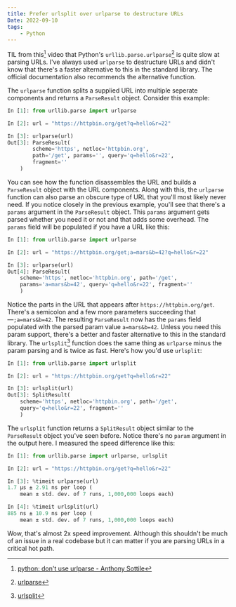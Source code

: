 ```yaml
---
title: Prefer urlsplit over urlparse to destructure URLs
Date: 2022-09-10
tags:
    - Python
---
```


TIL from this[^1] video that Python's `urllib.parse.urlparse`[^2] is quite slow at parsing
URLs. I've always used `urlparse` to destructure URLs and didn't know that there's a faster
alternative to this in the standard library. The official documentation also recommends the
alternative function.

The `urlparse` function splits a supplied URL into multiple seperate components and returns
a `ParseResult` object. Consider this example:

```python
In [1]: from urllib.parse import urlparse

In [2]: url = "https://httpbin.org/get?q=hello&r=22"

In [3]: urlparse(url)
Out[3]: ParseResult(
        scheme='https', netloc='httpbin.org',
        path='/get', params='', query='q=hello&r=22',
        fragment=''
    )
```

You can see how the function disassembles the URL and builds a `ParseResult` object with the
URL components. Along with this, the `urlparse` function can also parse an obscure type of
URL that you'll most likely never need. If you notice closely in the previous example,
you'll see that there's a `params` argument in the `ParseResult` object. This `params`
argument gets parsed whether you need it or not and that adds some overhead. The `params`
field will be populated if you have a URL like this:

```python
In [1]: from urllib.parse import urlparse

In [2]: url = "https://httpbin.org/get;a=mars&b=42?q=hello&r=22"

In [3]: urlparse(url)
Out[4]: ParseResult(
    scheme='https', netloc='httpbin.org', path='/get',
    params='a=mars&b=42', query='q=hello&r=22', fragment=''
    )
```

Notice the parts in the URL that appears after `https://httpbin.org/get`. There's a
semicolon and a few more parameters succeeding that—`;a=mars&b=42`. The resulting
`ParseResult` now has the `params` field populated with the parsed param value
`a=mars&b=42`. Unless you need this param support, there's a better and faster alternative
to this in the standard library. The `urlsplit`[^3] function does the same thing as
`urlparse` minus the param parsing and is twice as fast. Here's how you'd use `urlsplit`:

```python
In [1]: from urllib.parse import urlsplit

In [2]: url = "https://httpbin.org/get?q=hello&r=22"

In [3]: urlsplit(url)
Out[3]: SplitResult(
    scheme='https', netloc='httpbin.org', path='/get',
    query='q=hello&r=22', fragment=''
    )
```

The `urlsplit` function returns a `SplitResult` object similar to the `ParseResult` object
you've seen before. Notice there's no `param` argument in the output here. I measured the
speed difference like this:

```python
In [1]: from urllib.parse import urlparse, urlsplit

In [2]: url = "https://httpbin.org/get?q=hello&r=22"

In [3]: %timeit urlparse(url)
1.7 µs ± 2.91 ns per loop (
    mean ± std. dev. of 7 runs, 1,000,000 loops each)

In [4]: %timeit urlsplit(url)
885 ns ± 10.9 ns per loop (
    mean ± std. dev. of 7 runs, 1,000,000 loops each)
```

Wow, that's almost 2x speed improvement. Although this shouldn't be much of an issue in a
real codebase but it can matter if you are parsing URLs in a critical hot path.

[^1]:
    [python: don't use urlparse - Anthony Sottile](https://www.youtube.com/watch?v=ABJvdsIANds)

[^2]: [urlparse](https://docs.python.org/3/library/urllib.parse.html#urllib.parse.urlparse)
[^3]: [urlsplit](https://docs.python.org/3/library/urllib.parse.html#urllib.parse.urlsplit)
